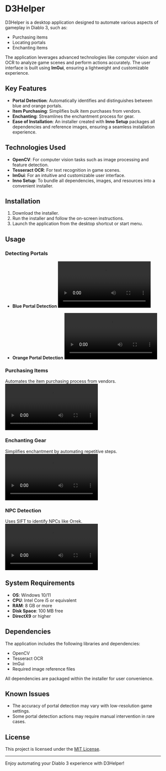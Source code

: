 # D3Helper

D3Helper is a desktop application designed to automate various aspects of gameplay in Diablo 3, such as:
- Purchasing items
- Locating portals
- Enchanting items

The application leverages advanced technologies like computer vision and OCR to analyze game scenes and perform actions accurately. The user interface is built using **ImGui**, ensuring a lightweight and customizable experience.

## Key Features

- **Portal Detection**: Automatically identifies and distinguishes between blue and orange portals.
- **Item Purchasing**: Simplifies bulk item purchases from vendors.
- **Enchanting**: Streamlines the enchantment process for gear.
- **Ease of Installation**: An installer created with **Inno Setup** packages all dependencies and reference images, ensuring a seamless installation experience.

## Technologies Used

- **OpenCV**: For computer vision tasks such as image processing and feature detection.
- **Tesseract OCR**: For text recognition in game scenes.
- **ImGui**: For an intuitive and customizable user interface.
- **Inno Setup**: To bundle all dependencies, images, and resources into a convenient installer.

## Installation

1. Download the installer.
2. Run the installer and follow the on-screen instructions.
3. Launch the application from the desktop shortcut or start menu.

## Usage

### Detecting Portals
- **Blue Portal Detection**
  ![Blue Portal Detection](https://i.imgur.com/y3mdyWG_lq.mp4)

- **Orange Portal Detection**
  ![Orange Portal Detection](https://i.imgur.com/AUq4FlP.mp4)

### Purchasing Items
Automates the item purchasing process from vendors.
![Item Purchasing](https://i.imgur.com/hlWIhzO_lq.mp4)

### Enchanting Gear
Simplifies enchantment by automating repetitive steps.
![Enchanting Gear](https://i.imgur.com/yMd0Ltm_lq.mp4)

### NPC Detection
Uses SIFT to identify NPCs like Orrek.
![NPC Detection](https://i.imgur.com/b0fDrpf_lq.mp4)

## System Requirements

- **OS**: Windows 10/11
- **CPU**: Intel Core i5 or equivalent
- **RAM**: 8 GB or more
- **Disk Space**: 100 MB free
- **DirectX9** or higher

## Dependencies

The application includes the following libraries and dependencies:
- OpenCV
- Tesseract OCR
- ImGui
- Required image reference files

All dependencies are packaged within the installer for user convenience.

## Known Issues

- The accuracy of portal detection may vary with low-resolution game settings.
- Some portal detection actions may require manual intervention in rare cases.

## License

This project is licensed under the [MIT License]().


---

Enjoy automating your Diablo 3 experience with D3Helper!
